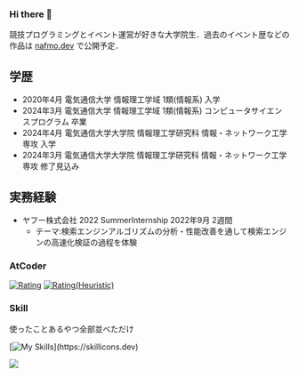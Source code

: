 ### Hi there 👋

競技プログラミングとイベント運営が好きな大学院生．過去のイベント歴などの作品は [nafmo.dev](https://nafmo.dev/works/) で公開予定．


## 学歴
 - 2020年4月 電気通信大学 情報理工学域 1類(情報系) 入学
 - 2024年3月 電気通信大学 情報理工学域 1類(情報系) コンピュータサイエンスプログラム 卒業
 - 2024年4月 電気通信大学大学院 情報理工学研究科 情報・ネットワーク工学専攻 入学
 - 2024年3月 電気通信大学大学院 情報理工学研究科 情報・ネットワーク工学専攻 修了見込み

## 実務経験
 - ヤフー株式会社 2022 SummerInternship 2022年9月 2週間  
   - テーマ:検索エンジンアルゴリズムの分析・性能改善を通して検索エンジンの高速化検証の過程を体験

### AtCoder
[![Rating](https://badgen.org/img/atcoder/Nafmo2/rating/algorithm?style=flat-square)](https://atcoder.jp/users/Nafmo2?contestType=algo)
[![Rating(Heuristic)](https://badgen.org/img/atcoder/Nafmo2/rating/heuristic?style=flat-square)](https://atcoder.jp/users/Nafmo2?contestType=heuristic)

### Skill 
使ったことあるやつ全部並べただけ

[![My Skills](https://skillicons.dev/icons?i=cpp,python,pytorch,git,github,githubactions,docker,html,css,js,netlify,vscode,)](https://skillicons.dev)

![](https://github-readme-stats.vercel.app/api/top-langs?username=Nafmo2)



